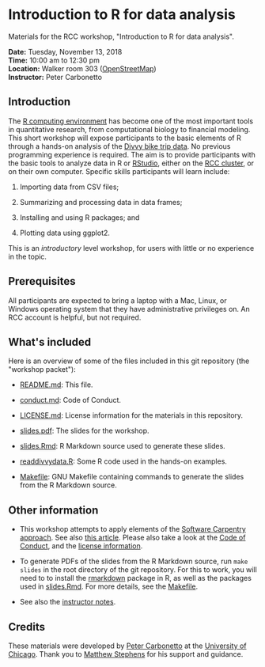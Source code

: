 # Introduction to R for data analysis

Materials for the RCC workshop, "Introduction to R for data analysis".

**Date:** Tuesday, November 13, 2018<br>
**Time:** 10:00 am to 12:30 pm<br>
**Location:** Walker room 303
([OpenStreetMap][openstreetmap])<br>
**Instructor:** Peter Carbonetto

## Introduction

The [R computing environment][R] has become one of the most important
tools in quantitative research, from computational biology to
financial modeling. This short workshop will expose participants to
the basic elements of R through a hands-on analysis of the
[Divvy bike trip data][divvy-data]. No previous programming experience
is required. The aim is to provide participants with the basic tools
to analyze data in R or [RStudio][rstudio], either on the
[RCC cluster][RCC], or on their own computer. Specific skills
participants will learn include:

1. Importing data from CSV files;

2. Summarizing and processing data in data frames;

3. Installing and using R packages; and

4. Plotting data using ggplot2.

This is an *introductory* level workshop, for users with little or no
experience in the topic.

## Prerequisites

All participants are expected to bring a laptop with a Mac, Linux, or
Windows operating system that they have administrative privileges
on. An RCC account is helpful, but not required.

## What's included

Here is an overview of some of the files included in this git
repository (the "workshop packet"):

+ [README.md](README.md): This file.

+ [conduct.md](conduct.md): Code of Conduct.

+ [LICENSE.md](license.md): License information for the materials in
  this repository.

+ [slides.pdf](slides.pdf): The slides for the workshop.

+ [slides.Rmd](slides.Rmd): R Markdown source used to generate these
  slides.

+ [readdivvydata.R](readdivvydata.R): Some R code used in the hands-on
  examples.

+ [Makefile](Makefile): GNU Makefile containing commands to
  generate the slides from the R Markdown source.

## Other information

+ This workshop attempts to apply elements of the
[Software Carpentry approach][swc]. See also
[this article][swc-lessons-learned]. Please also take a look at the
[Code of Conduct](conduct.md), and the
[license information](LICENSE.md).

+ To generate PDFs of the slides from the R Markdown source, run `make
slides` in the root directory of the git repository. For this to work,
you will need to to install the [rmarkdown][rmarkdown] package in R,
as well as the packages used in [slides.Rmd](slides.Rmd). For more
details, see the [Makefile](Makefile).

+ See also the [instructor notes](NOTES.md).

## Credits

These materials were developed by [Peter Carbonetto][peter] at the
[University of Chicago][uchicago]. Thank you to
[Matthew Stephens][matthew] for his support and guidance.

[openstreetmap]: https://www.openstreetmap.org/way/155201128
[R]: http://cran.r-project.org
[rstudio]: http://rstudio.com
[RCC]: http://rcc.uchicago.edu
[swc]: http://software-carpentry.org/lessons
[swc-lessons-learned]: http://dx.doi.org/10.12688/f1000research.3-62.v2
[rmarkdown]: https://cran.r-project.org/package=rmarkdown
[divvy-data]: https://www.divvybikes.com/system-data
[peter]: http://pcarbo.github.io
[matthew]: http://stephenslab.uchicago.edu
[uchicago]: https://www.uchicago.edu
